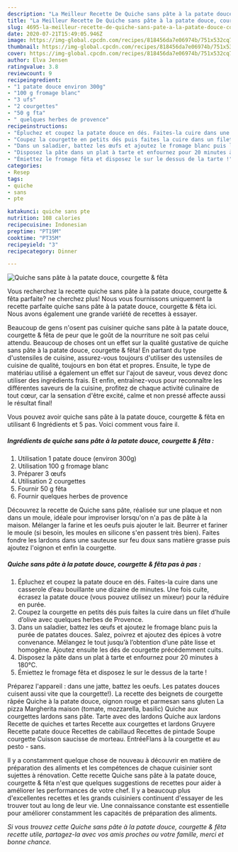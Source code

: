 ```yaml
---
description: "La Meilleur Recette De Quiche sans pâte à la patate douce, courgette &amp;amp; fêta"
title: "La Meilleur Recette De Quiche sans pâte à la patate douce, courgette &amp;amp; fêta"
slug: 4695-la-meilleur-recette-de-quiche-sans-pate-a-la-patate-douce-courgette-and-amp-feta
date: 2020-07-21T15:49:05.946Z
image: https://img-global.cpcdn.com/recipes/818456da7e06974b/751x532cq70/quiche-sans-pate-a-la-patate-douce-courgette-feta-photo-principale-de-la-recette.jpg
thumbnail: https://img-global.cpcdn.com/recipes/818456da7e06974b/751x532cq70/quiche-sans-pate-a-la-patate-douce-courgette-feta-photo-principale-de-la-recette.jpg
cover: https://img-global.cpcdn.com/recipes/818456da7e06974b/751x532cq70/quiche-sans-pate-a-la-patate-douce-courgette-feta-photo-principale-de-la-recette.jpg
author: Elva Jensen
ratingvalue: 3.8
reviewcount: 9
recipeingredient:
- "1 patate douce environ 300g"
- "100 g fromage blanc"
- "3 ufs"
- "2 courgettes"
- "50 g fta"
- " quelques herbes de provence"
recipeinstructions:
- "Épluchez et coupez la patate douce en dés. Faites-la cuire dans une casserole d’eau bouillante une dizaine de minutes. Une fois cuite, écrasez la patate douce (vous pouvez utilisez un mixeur) pour la réduire en purée."
- "Coupez la courgette en petits dés puis faites la cuire dans un filet d’huile d’olive avec quelques herbes de Provence."
- "Dans un saladier, battez les œufs et ajoutez le fromage blanc puis la purée de patates douces. Salez, poivrez et ajoutez des épices à votre convenance. Mélangez le tout jusqu’à l’obtention d’une pâte lisse et homogène. Ajoutez ensuite les dés de courgette précédemment cuits."
- "Disposez la pâte dans un plat à tarte et enfournez pour 20 minutes à 180°C."
- "Émiettez le fromage fêta et disposez le sur le dessus de la tarte !"
categories:
- Resep
tags:
- quiche
- sans
- pte

katakunci: quiche sans pte 
nutrition: 108 calories
recipecuisine: Indonesian
preptime: "PT19M"
cooktime: "PT35M"
recipeyield: "3"
recipecategory: Dinner

---
```



![Quiche sans pâte à la patate douce, courgette &amp; fêta](https://img-global.cpcdn.com/recipes/818456da7e06974b/751x532cq70/quiche-sans-pate-a-la-patate-douce-courgette-feta-photo-principale-de-la-recette.jpg)

Vous recherchez la recette quiche sans pâte à la patate douce, courgette &amp; fêta parfaite? ne cherchez plus! Nous vous fournissons uniquement la recette parfaite quiche sans pâte à la patate douce, courgette &amp; fêta ici. Nous avons également une grande variété de recettes à essayer.

Beaucoup de gens n'osent pas cuisiner quiche sans pâte à la patate douce, courgette &amp; fêta de peur que le goût de la nourriture ne soit pas celui attendu. Beaucoup de choses ont un effet sur la qualité gustative de quiche sans pâte à la patate douce, courgette &amp; fêta! En partant du type d'ustensiles de cuisine, assurez-vous toujours d'utiliser des ustensiles de cuisine de qualité, toujours en bon état et propres. Ensuite, le type de matériau utilisé a également un effet sur l'ajout de saveur, vous devez donc utiliser des ingrédients frais. Et enfin, entraînez-vous pour reconnaître les différentes saveurs de la cuisine, profitez de chaque activité culinaire de tout cœur, car la sensation d'être excité, calme et non pressé affecte aussi le résultat final!

<!--inarticleads1-->

Vous pouvez avoir quiche sans pâte à la patate douce, courgette &amp; fêta en utilisant 6 Ingrédients et 5 pas. Voici comment vous faire il.

##### Ingrédients de quiche sans pâte à la patate douce, courgette &amp; fêta :

1. Utilisation 1 patate douce (environ 300g)
1. Utilisation 100 g fromage blanc
1. Préparer 3 œufs
1. Utilisation 2 courgettes
1. Fournir 50 g fêta
1. Fournir  quelques herbes de provence


Découvrez la recette de Quiche sans pâte, réalisée sur une plaque et non dans un moule, idéale pour improviser lorsqu&#39;on n&#39;a pas de pâte à la maison. Mélanger la farine et les oeufs puis ajouter le lait. Beurrer et fariner le moule (si besoin, les moules en silicone s&#39;en passent très bien). Faites fondre les lardons dans une sauteuse sur feu doux sans matière grasse puis ajoutez l&#39;oignon et enfin la courgette. 

<!--inarticleads2-->

##### Quiche sans pâte à la patate douce, courgette &amp; fêta pas à pas :

1. Épluchez et coupez la patate douce en dés. Faites-la cuire dans une casserole d’eau bouillante une dizaine de minutes. Une fois cuite, écrasez la patate douce (vous pouvez utilisez un mixeur) pour la réduire en purée.
1. Coupez la courgette en petits dés puis faites la cuire dans un filet d’huile d’olive avec quelques herbes de Provence.
1. Dans un saladier, battez les œufs et ajoutez le fromage blanc puis la purée de patates douces. Salez, poivrez et ajoutez des épices à votre convenance. Mélangez le tout jusqu’à l’obtention d’une pâte lisse et homogène. Ajoutez ensuite les dés de courgette précédemment cuits.
1. Disposez la pâte dans un plat à tarte et enfournez pour 20 minutes à 180°C.
1. Émiettez le fromage fêta et disposez le sur le dessus de la tarte !


Préparez l&#39;appareil : dans une jatte, battez les oeufs. Les patates douces cuisent aussi vite que la courgette!). La recette des beignets de courgette râpée Quiche à la patate douce, oignon rouge et parmesan sans gluten La pizza Margherita maison (tomate, mozzarella, basilic) Quiche aux courgettes lardons sans pâte. Tarte avec des lardons Quiche aux lardons Recette de quiches et tartes Recette aux courgettes et lardons Gruyere Recette patate douce Recettes de cabillaud Recettes de pintade Soupe courgette Cuisson saucisse de morteau. EntréeFlans à la courgette et au pesto - sans. 

<!--inarticleads1-->

<p>
Il y a constamment quelque chose de nouveau à découvrir en matière de préparation des aliments et les compétences de chaque cuisinier sont sujettes à rénovation. Cette recette Quiche sans pâte à la patate douce, courgette &amp; fêta n'est que quelques suggestions de recettes pour aider à améliorer les performances de votre chef. Il y a beaucoup plus d'excellentes recettes et les grands cuisiniers continuent d'essayer de les trouver tout au long de leur vie. Une connaissance constante est essentielle pour améliorer constamment les capacités de préparation des aliments.
</p>

<p>
<i>Si vous trouvez cette Quiche sans pâte à la patate douce, courgette &amp; fêta recette utile, partagez-la avec vos amis proches ou votre famille, merci et bonne chance.</i>
</p>
